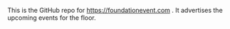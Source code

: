 This is the GitHub repo for https://foundationevent.com .
It advertises the upcoming events for the floor.